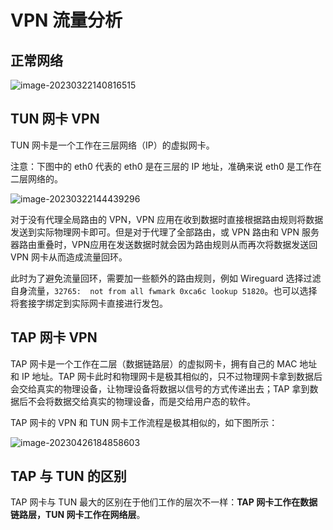 # VPN 流量分析

## 正常网络

![image-20230322140816515](https://pic.try-hard.cn/blog/2023/03/22/20230322-140818.png)

## TUN 网卡 VPN

TUN 网卡是一个工作在三层网络（IP）的虚拟网卡。

注意：下图中的 eth0 代表的 eth0 是在三层的 IP 地址，准确来说 eth0 是工作在二层网络的。

![image-20230322144439296](https://pic.try-hard.cn/blog/2023/03/22/20230322-144442.png)

对于没有代理全局路由的 VPN，VPN 应用在收到数据时直接根据路由规则将数据发送到实际物理网卡即可。但是对于代理了全部路由，或 VPN 路由和 VPN 服务器路由重叠时，VPN应用在发送数据时就会因为路由规则从而再次将数据发送回 VPN 网卡从而造成流量回环。

此时为了避免流量回环，需要加一些额外的路由规则，例如 Wireguard 选择过滤自身流量，`32765:  not from all fwmark 0xca6c lookup 51820`。也可以选择将套接字绑定到实际网卡直接进行发包。



## TAP 网卡 VPN

TAP 网卡是一个工作在二层（数据链路层）的虚拟网卡，拥有自己的 MAC 地址和 IP 地址。TAP 网卡此时和物理网卡是极其相似的，只不过物理网卡拿到数据后会交给真实的物理设备，让物理设备将数据以信号的方式传递出去；TAP 拿到数据后不会将数据交给真实的物理设备，而是交给用户态的软件。

TAP 网卡的 VPN 和 TUN 网卡工作流程是极其相似的，如下图所示：

![image-20230426184858603](https://pic.try-hard.cn/blog/2023/04/26/20230426-184902.png)

## TAP 与 TUN 的区别

TAP 网卡与 TUN 最大的区别在于他们工作的层次不一样：**TAP 网卡工作在数据链路层，TUN 网卡工作在网络层**。